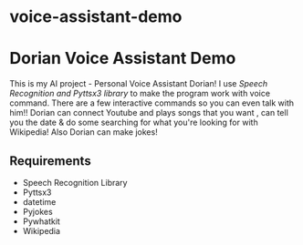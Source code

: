 # voice-assistant-demo

 <h1>Dorian Voice Assistant Demo</h1>
 <p> This is my AI project - Personal Voice Assistant Dorian! I use <em> Speech Recognition and Pyttsx3 library </em> to make the program work with voice command.
            There are a few interactive commands so you can even talk with him!!
            Dorian can connect Youtube and plays songs that you want , can tell you the date & do some searching for what you're looking for with Wikipedia!
            Also Dorian can make jokes!
 </p>
 <h2>Requirements</h2>
 <ul>
            <li>Speech Recognition Library</li>
            <li>Pyttsx3</li>
            <li>datetime</li>
            <li>Pyjokes</li>
            <li>Pywhatkit</li>
            <li>Wikipedia</li>
 </ul>  
